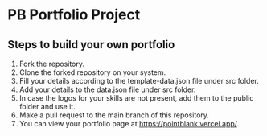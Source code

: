 # PB Portfolio Project

## Steps to build your own portfolio

1. Fork the repository.
2. Clone the forked repository on your system.
3. Fill your details according to the template-data.json file under src folder.
4. Add your details to the data.json file under src folder.
5. In case the logos for your skills are not present, add them to the public folder and use it.
6. Make a pull request to the main branch of this repository.
7. You can view your portfolio page at https://pointblank.vercel.app/<your-github-username>.

